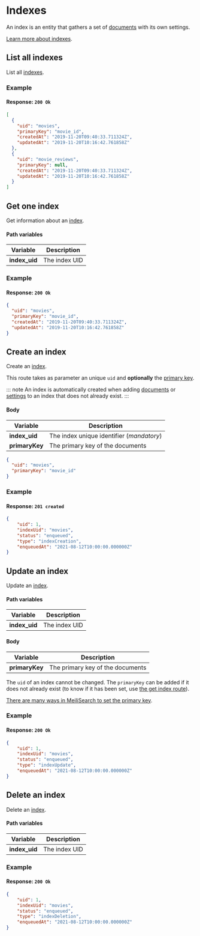 # Indexes

An index is an entity that gathers a set of [documents](/learn/core_concepts/documents.md) with its own settings.

[Learn more about indexes](/learn/core_concepts/indexes.md).

## List all indexes

<RouteHighlighter method="GET" route="/indexes"/>

List all [indexes](/learn/core_concepts/indexes.md).

### Example

<CodeSamples id='list_all_indexes_1' />

#### Response: `200 Ok`

```json
[
  {
    "uid": "movies",
    "primaryKey": "movie_id",
    "createdAt": "2019-11-20T09:40:33.711324Z",
    "updatedAt": "2019-11-20T10:16:42.761858Z"
  },
  {
    "uid": "movie_reviews",
    "primaryKey": null,
    "createdAt": "2019-11-20T09:40:33.711324Z",
    "updatedAt": "2019-11-20T10:16:42.761858Z"
  }
]
```

## Get one index

<RouteHighlighter method="GET" route="/indexes/:index_uid"/>

Get information about an [index](/learn/core_concepts/indexes.md).

#### Path variables

| Variable      | Description   |
| ------------- | ------------- |
| **index_uid** | The index UID |

### Example

<CodeSamples id='get_one_index_1' />

#### Response: `200 Ok`

```json
{
  "uid": "movies",
  "primaryKey": "movie_id",
  "createdAt": "2019-11-20T09:40:33.711324Z",
  "updatedAt": "2019-11-20T10:16:42.761858Z"
}
```

## Create an index

<RouteHighlighter method="POST" route="/indexes"/>

Create an [index](/learn/core_concepts/indexes.md).

This route takes as parameter an unique `uid` and **optionally** the [primary key](/learn/core_concepts/indexes.md#primary-key).

::: note
An index is automatically created when adding [documents](/reference/api/documents.md) or [settings](/reference/api/settings.md) to an index that does not already exist.
:::

#### Body

| Variable       | Description                                                |
| -------------- | ---------------------------------------------------------- |
| **index_uid**  | The index unique identifier (_mandatory_)                  |
| **primaryKey** | The primary key of the documents |

```json
{
  "uid": "movies",
  "primaryKey": "movie_id"
}
```

### Example

<CodeSamples id='create_an_index_1' />

#### Response: `201 created`

```json
{
    "uid": 1,
    "indexUid": "movies",
    "status": "enqueued",
    "type": "indexCreation",
    "enqueuedAt": "2021-08-12T10:00:00.000000Z"
}

```

## Update an index

<RouteHighlighter method="PUT" route="/indexes/:index_uid"/>

Update an [index](/learn/core_concepts/indexes.md).

#### Path variables

| Variable      | Description   |
| ------------- | ------------- |
| **index_uid** | The index UID |

#### Body

| Variable       | Description                                                |
| -------------- | ---------------------------------------------------------- |
| **primaryKey** | The primary key of the documents |

The `uid` of an index cannot be changed.
The `primaryKey` can be added if it does not already exist (to know if it has been set, use [the get index route](/reference/api/indexes.md#get-one-index)).

[There are many ways in MeiliSearch to set the primary key](/learn/core_concepts/documents.md#primary-key).

### Example

<CodeSamples id='update_an_index_1' />

#### Response: `200 Ok`

```json
{
    "uid": 1,
    "indexUid": "movies",
    "status": "enqueued",
    "type": "indexUpdate",
    "enqueuedAt": "2021-08-12T10:00:00.000000Z"
}
```

## Delete an index

<RouteHighlighter method="DELETE" route="/indexes/:index_uid"/>

Delete an [index](/learn/core_concepts/indexes.md).

#### Path variables

| Variable      | Description   |
| ------------- | ------------- |
| **index_uid** | The index UID |

### Example

<CodeSamples id='delete_an_index_1' />

#### Response: `200 Ok`

```json
{
    "uid": 1,
    "indexUid": "movies",
    "status": "enqueued",
    "type": "indexDeletion",
    "enqueuedAt": "2021-08-12T10:00:00.000000Z"
}
```
